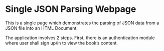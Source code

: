 # Single JSON Parsing Webpage

This is a single page which demonstrates the parsing of JSON data from a JSON file into an HTML Document.

The application involves 2 steps. First, there is an authentication module where user shall sign up/in to view the book’s content.

